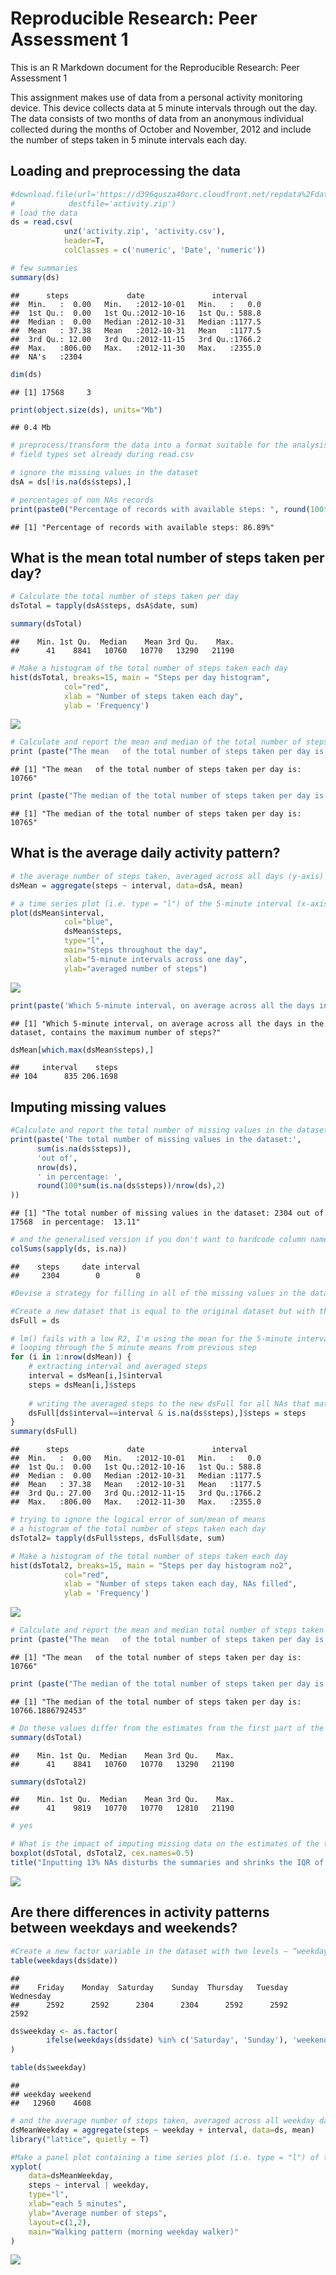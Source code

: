 # Reproducible Research: Peer Assessment 1

This is an R Markdown document for the Reproducible Research: Peer Assessment 1  

This assignment makes use of data from a personal activity monitoring device. This device collects data at 5 minute intervals through out the day. The data consists of two months of data from an anonymous individual collected during the months of October and November, 2012 and include the number of steps taken in 5 minute intervals each day.

## Loading and preprocessing the data

```r
#download.file(url='https://d396qusza40orc.cloudfront.net/repdata%2Fdata%2Factivity.zip',
#            destfile='activity.zip')
# load the data
ds = read.csv(
            unz('activity.zip', 'activity.csv'), 
            header=T,
            colClasses = c('numeric', 'Date', 'numeric'))

# few summaries
summary(ds)
```

```
##      steps             date               interval     
##  Min.   :  0.00   Min.   :2012-10-01   Min.   :   0.0  
##  1st Qu.:  0.00   1st Qu.:2012-10-16   1st Qu.: 588.8  
##  Median :  0.00   Median :2012-10-31   Median :1177.5  
##  Mean   : 37.38   Mean   :2012-10-31   Mean   :1177.5  
##  3rd Qu.: 12.00   3rd Qu.:2012-11-15   3rd Qu.:1766.2  
##  Max.   :806.00   Max.   :2012-11-30   Max.   :2355.0  
##  NA's   :2304
```

```r
dim(ds)
```

```
## [1] 17568     3
```

```r
print(object.size(ds), units="Mb")
```

```
## 0.4 Mb
```

```r
# preprocess/transform the data into a format suitable for the analysis
# field types set already during read.csv

# ignore the missing values in the dataset
dsA = ds[!is.na(ds$steps),]

# percentages of non NAs records
print(paste0("Percentage of records with available steps: ", round(100*nrow(dsA)/nrow(ds),2) , '%'))
```

```
## [1] "Percentage of records with available steps: 86.89%"
```


## What is the mean total number of steps taken per day?

```r
# Calculate the total number of steps taken per day
dsTotal = tapply(dsA$steps, dsA$date, sum)

summary(dsTotal)
```

```
##    Min. 1st Qu.  Median    Mean 3rd Qu.    Max. 
##      41    8841   10760   10770   13290   21190
```

```r
# Make a histogram of the total number of steps taken each day
hist(dsTotal, breaks=15, main = "Steps per day histogram",
            col="red",
            xlab = "Number of steps taken each day",
            ylab = 'Frequency')
```

![](PA1_template_files/figure-html/totalMean-1.png) 

```r
# Calculate and report the mean and median of the total number of steps taken per day
print (paste("The mean   of the total number of steps taken per day is: ", round(mean(dsTotal)) ))
```

```
## [1] "The mean   of the total number of steps taken per day is:  10766"
```

```r
print (paste("The median of the total number of steps taken per day is: ", median(dsTotal) ))
```

```
## [1] "The median of the total number of steps taken per day is:  10765"
```

## What is the average daily activity pattern?

```r
# the average number of steps taken, averaged across all days (y-axis)
dsMean = aggregate(steps ~ interval, data=dsA, mean)

# a time series plot (i.e. type = "l") of the 5-minute interval (x-axis) and the average number of steps 
plot(dsMean$interval, 
            col="blue",
            dsMean$steps, 
            type="l", 
            main="Steps throughout the day", 
            xlab="5-minute intervals across one day",
            ylab="averaged number of steps")
```

![](PA1_template_files/figure-html/meanDaily-1.png) 

```r
print(paste('Which 5-minute interval, on average across all the days in the dataset, contains the maximum number of steps?'))
```

```
## [1] "Which 5-minute interval, on average across all the days in the dataset, contains the maximum number of steps?"
```

```r
dsMean[which.max(dsMean$steps),]
```

```
##     interval    steps
## 104      835 206.1698
```


## Imputing missing values

```r
#Calculate and report the total number of missing values in the dataset (i.e. the total number of rows with NAs)
print(paste('The total number of missing values in the dataset:',
      sum(is.na(ds$steps)),
      'out of',
      nrow(ds),
      ' in percentage: ',
      round(100*sum(is.na(ds$steps))/nrow(ds),2)
))
```

```
## [1] "The total number of missing values in the dataset: 2304 out of 17568  in percentage:  13.11"
```

```r
# and the generalised version if you don't want to hardcode column names
colSums(sapply(ds, is.na))
```

```
##    steps     date interval 
##     2304        0        0
```

```r
#Devise a strategy for filling in all of the missing values in the dataset. The strategy does not need to be sophisticated. For example, you could use the mean/median for that day, or the mean for that 5-minute interval, etc.

#Create a new dataset that is equal to the original dataset but with the missing data filled in.
dsFull = ds

# lm() fails with a low R2, I'm using the mean for the 5-minute interval, appears more accurate than the daily mean
# looping through the 5 minute means from previous step
for (i in 1:nrow(dsMean)) {
    # extracting interval and averaged steps
    interval = dsMean[i,]$interval
    steps = dsMean[i,]$steps
    
    # writing the averaged steps to the new dsFull for all NAs that match the interval
    dsFull[ds$interval==interval & is.na(ds$steps),]$steps = steps
}
summary(dsFull)
```

```
##      steps             date               interval     
##  Min.   :  0.00   Min.   :2012-10-01   Min.   :   0.0  
##  1st Qu.:  0.00   1st Qu.:2012-10-16   1st Qu.: 588.8  
##  Median :  0.00   Median :2012-10-31   Median :1177.5  
##  Mean   : 37.38   Mean   :2012-10-31   Mean   :1177.5  
##  3rd Qu.: 27.00   3rd Qu.:2012-11-15   3rd Qu.:1766.2  
##  Max.   :806.00   Max.   :2012-11-30   Max.   :2355.0
```

```r
# trying to ignore the logical error of sum/mean of means
# a histogram of the total number of steps taken each day
dsTotal2= tapply(dsFull$steps, dsFull$date, sum)

# Make a histogram of the total number of steps taken each day 
hist(dsTotal2, breaks=15, main = "Steps per day histogram no2",
            col="red",
            xlab = "Number of steps taken each day, NAs filled",
            ylab = 'Frequency')
```

![](PA1_template_files/figure-html/imputingNAs-1.png) 

```r
# Calculate and report the mean and median total number of steps taken per day. 
print (paste("The mean   of the total number of steps taken per day is: ", round(mean(dsTotal2)) ))
```

```
## [1] "The mean   of the total number of steps taken per day is:  10766"
```

```r
print (paste("The median of the total number of steps taken per day is: ", median(dsTotal2) ))
```

```
## [1] "The median of the total number of steps taken per day is:  10766.1886792453"
```

```r
# Do these values differ from the estimates from the first part of the assignment? 
summary(dsTotal)
```

```
##    Min. 1st Qu.  Median    Mean 3rd Qu.    Max. 
##      41    8841   10760   10770   13290   21190
```

```r
summary(dsTotal2)
```

```
##    Min. 1st Qu.  Median    Mean 3rd Qu.    Max. 
##      41    9819   10770   10770   12810   21190
```

```r
# yes

# What is the impact of imputing missing data on the estimates of the total daily number of steps?
boxplot(dsTotal, dsTotal2, cex.names=0.5)
title("Inputting 13% NAs disturbs the summaries and shrinks the IQR of the total daily steps", cex.main=0.8)
```

![](PA1_template_files/figure-html/imputingNAs-2.png) 

## Are there differences in activity patterns between weekdays and weekends?

```r
#Create a new factor variable in the dataset with two levels – “weekday” and “weekend” indicating whether a given date is a weekday or weekend day.
table(weekdays(ds$date))
```

```
## 
##    Friday    Monday  Saturday    Sunday  Thursday   Tuesday Wednesday 
##      2592      2592      2304      2304      2592      2592      2592
```

```r
ds$weekday <- as.factor(
        ifelse(weekdays(ds$date) %in% c('Saturday', 'Sunday'), 'weekend', 'weekday') 
)

table(ds$weekday)
```

```
## 
## weekday weekend 
##   12960    4608
```

```r
# and the average number of steps taken, averaged across all weekday days or weekend days
dsMeanWeekday = aggregate(steps ~ weekday + interval, data=ds, mean)
library("lattice", quietly = T)

#Make a panel plot containing a time series plot (i.e. type = "l") of the 5-minute interval (x-axis) and the average number of steps taken, averaged across all weekday days or weekend days (y-axis). See the README file in the GitHub repository to see an example of what this plot should look like using simulated data.
xyplot(
    data=dsMeanWeekday,
    steps ~ interval | weekday,
    type="l",
    xlab="each 5 minutes",
    ylab="Average number of steps",
    layout=c(1,2),
    main="Walking pattern (morning weekday walker)"
)
```

![](PA1_template_files/figure-html/weekendPatterns-1.png) 





